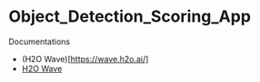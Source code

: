 # Object_Detection_Scoring_App

Documentations
- (H2O Wave)[https://wave.h2o.ai/]
- [H2O Wave](https://wave.h2o.ai/)
